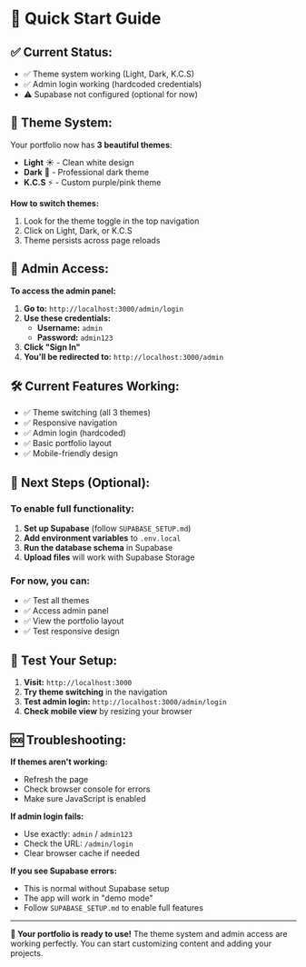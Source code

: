 # 🚀 Quick Start Guide

## ✅ **Current Status:**
- ✅ Theme system working (Light, Dark, K.C.S)
- ✅ Admin login working (hardcoded credentials)
- ⚠️ Supabase not configured (optional for now)

## 🎨 **Theme System:**
Your portfolio now has **3 beautiful themes**:
- **Light** ☀️ - Clean white design
- **Dark** 🌙 - Professional dark theme  
- **K.C.S** ⚡ - Custom purple/pink theme

**How to switch themes:**
1. Look for the theme toggle in the top navigation
2. Click on Light, Dark, or K.C.S
3. Theme persists across page reloads

## 🔐 **Admin Access:**

**To access the admin panel:**

1. **Go to:** `http://localhost:3000/admin/login`
2. **Use these credentials:**
   - **Username:** `admin`
   - **Password:** `admin123`
3. **Click "Sign In"**
4. **You'll be redirected to:** `http://localhost:3000/admin`

## 🛠️ **Current Features Working:**
- ✅ Theme switching (all 3 themes)
- ✅ Responsive navigation
- ✅ Admin login (hardcoded)
- ✅ Basic portfolio layout
- ✅ Mobile-friendly design

## 📝 **Next Steps (Optional):**

### **To enable full functionality:**
1. **Set up Supabase** (follow `SUPABASE_SETUP.md`)
2. **Add environment variables** to `.env.local`
3. **Run the database schema** in Supabase
4. **Upload files** will work with Supabase Storage

### **For now, you can:**
- ✅ Test all themes
- ✅ Access admin panel
- ✅ View the portfolio layout
- ✅ Test responsive design

## 🎯 **Test Your Setup:**

1. **Visit:** `http://localhost:3000`
2. **Try theme switching** in the navigation
3. **Test admin login:** `http://localhost:3000/admin/login`
4. **Check mobile view** by resizing your browser

## 🆘 **Troubleshooting:**

**If themes aren't working:**
- Refresh the page
- Check browser console for errors
- Make sure JavaScript is enabled

**If admin login fails:**
- Use exactly: `admin` / `admin123`
- Check the URL: `/admin/login`
- Clear browser cache if needed

**If you see Supabase errors:**
- This is normal without Supabase setup
- The app will work in "demo mode"
- Follow `SUPABASE_SETUP.md` to enable full features

---

**🎉 Your portfolio is ready to use!** The theme system and admin access are working perfectly. You can start customizing content and adding your projects.
